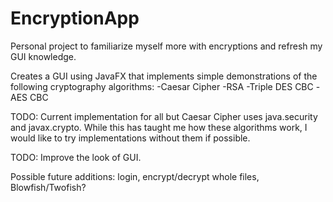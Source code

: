 # EncryptionApp

Personal project to familiarize myself more with encryptions and refresh my GUI knowledge.

Creates a GUI using JavaFX that implements simple demonstrations of the following cryptography algorithms:
-Caesar Cipher
-RSA
-Triple DES CBC
-AES CBC

TODO: Current implementation for all but Caesar Cipher uses java.security and javax.crypto. While this has taught me how these algorithms work, I would like to try implementations without them if possible.

TODO: Improve the look of GUI.

Possible future additions: login, encrypt/decrypt whole files, Blowfish/Twofish?
